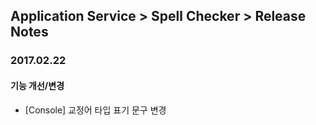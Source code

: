 ## Application Service > Spell Checker > Release Notes

### 2017.02.22
#### 기능 개선/변경
* [Console] 교정어 타입 표기 문구 변경